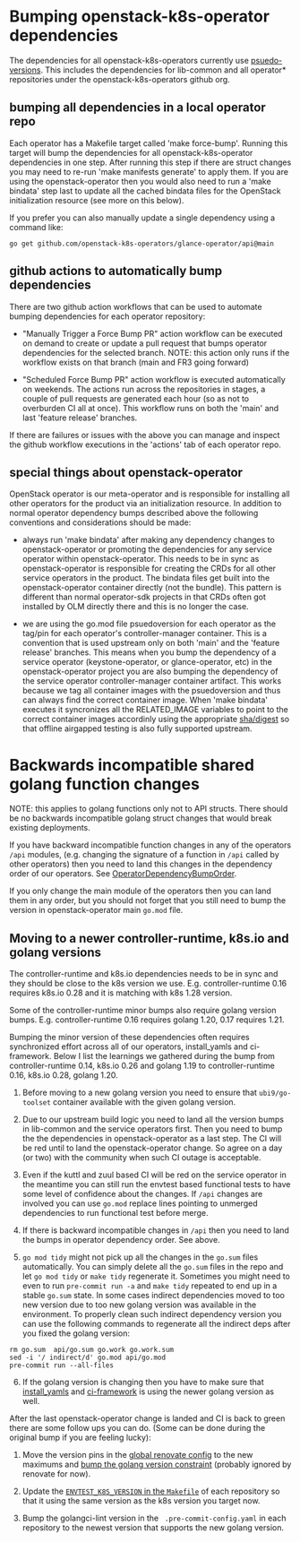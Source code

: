 # Bumping openstack-k8s-operator dependencies

The dependencies for all openstack-k8s-operators currently use
[psuedo-versions](https://go.dev/ref/mod#pseudo-versions). This includes the
dependencies for lib-common and all operator* repositories under the
openstack-k8s-operators github org.

## bumping all dependencies in a local operator repo

Each operator has a Makefile target called 'make force-bump'. Running this
target will bump the dependencies for all openstack-k8s-operator dependencies
in one step. After running this step if there are struct changes you may need
to re-run 'make manifests generate' to apply them. If you are using the
openstack-operator then you would also need to run a 'make bindata' step last
to update all the cached bindata files for the OpenStack initialization resource
(see more on this below).

If you prefer you can also manually update a single dependency using a command
like:
```
go get github.com/openstack-k8s-operators/glance-operator/api@main
```

## github actions to automatically bump dependencies

There are two github action workflows that can be used to automate bumping
dependencies for each operator repository:

- "Manually Trigger a Force Bump PR" action workflow can be executed on demand
to create or update a pull request that bumps operator dependencies for the
selected branch. NOTE: this action only runs if the workflow exists on that
branch (main and FR3 going forward)

- "Scheduled Force Bump PR" action workflow is executed automatically on
weekends. The actions run across the repositories in stages, a couple of pull
requests are generated each hour (so as not to overburden CI all at once). This
workflow runs on both the 'main' and last 'feature release' branches.

If there are failures or issues with the above you can manage and inspect the
github workflow executions in the 'actions' tab of each operator repo.

## special things about openstack-operator

OpenStack operator is our meta-operator and is responsible for installing all
other operators for the product via an initialization resource. In addition to
normal operator dependency bumps described above the following conventions and
considerations should be made:

- always run 'make bindata' after making any dependency changes to
openstack-operator or promoting the dependencies for any service operator within
openstack-operator. This needs to be in sync as openstack-operator is responsible
for creating the CRDs for all other service operators in the product. The bindata
files get built into the openstack-operator container directly (not the bundle).
This pattern is different than normal operator-sdk projects in that CRDs often
got installed by OLM directly there and this is no longer the case.

- we are using the go.mod file psuedoversion for each operator as the tag/pin for
each operator's controller-manager container. This is a convention that is used
upstream only on both 'main' and the 'feature release' branches. This means when
you bump the dependency of a service operator (keystone-operator, or
glance-operator, etc) in the openstack-operator project you are also bumping the
dependency of the service operator controller-manager container artifact. This works
because we tag all container images with the psuedoversion and thus can always find
the correct container image. When 'make bindata' executes it syncronizes all the
RELATED\_IMAGE variables to point to the correct container images accordinly using
the appropriate [sha/digest](https://github.com/openstack-k8s-operators/openstack-operator/blob/main/config/operator/manager_operator_images.yaml)
so that offline airgapped testing is also fully supported upstream.

# Backwards incompatible shared golang function changes

NOTE: this applies to golang functions only not to API structs. There should
be no backwards incompatible golang struct changes that would break
existing deployments.

If you have backward incompatible function changes in any of the operators `/api`
modules, (e.g. changing the signature of a function in `/api` called by other
operators) then you need to land this changes in the dependency order of our
operators. See [OperatorDependencyBumpOrder](https://github.com/gibizer/openstack-k8s-status/blob/main/OperatorDependencyBumpOrder.md).

If you only change the main module of the operators then you can land them
in any order, but you should not forget that you still need to bump the version
in openstack-operator main `go.mod` file.

## Moving to a newer controller-runtime, k8s.io and golang versions

The controller-runtime and k8s.io dependencies needs to be in sync and they
should be close to the k8s version we use. E.g. controller-runtime 0.16
requires k8s.io 0.28 and it is matching with k8s 1.28 version.

Some of the controller-runtime minor bumps also require golang version bumps.
E.g. controller-runtime 0.16 requires golang 1.20, 0.17 requires 1.21.

Bumping the minor version of these dependencies often requires synchronized
effort across all of our operators, install_yamls and ci-framework. Below
I list the learnings we gathered during the bump from controller-runtime 0.14,
k8s.io 0.26 and golang 1.19 to controller-runtime 0.16, k8s.io 0.28, golang
1.20.

1. Before moving to a new golang version you need to ensure that
`ubi9/go-toolset` container available with the given golang version.

2. Due to our upstream build logic you need to land all the version bumps in
lib-common and the service operators first. Then you need to bump the the
dependencies in openstack-operator as a last step. The CI will be red until to
land the openstack-operator change. So agree on a day (or two) with the
community when such CI outage is acceptable.

3. Even if the kuttl and zuul based CI will be red on the service operator in
the meantime you can still run the envtest based functional tests to have some
level of confidence about the changes. If `/api` changes are involved you can
use `go.mod` replace lines pointing to unmerged dependencies to run functional
test before merge.

4. If there is backward incompatible changes in `/api` then you need to land
the bumps in operator dependency order. See above.

5. `go mod tidy` might not pick up all the changes in the `go.sum` files
automatically. You can simply delete all the `go.sum` files in the repo and
let `go mod tidy` or `make tidy` regenerate it. Sometimes you might need to
even to run `pre-commit run -a` and `make tidy` repeated to end up in a stable
`go.sum` state.
In some cases indirect dependencies moved to too new version due to too new
golang version was available in the environment. To properly clean such
indirect dependency version you can use the following commands to regenerate
all the indirect deps after you fixed the golang version:
```shell
rm go.sum  api/go.sum go.work go.work.sum
sed -i '/ indirect/d' go.mod api/go.mod
pre-commit run --all-files
```

6. If the golang version is changing then you have to make sure that
[install_yamls](https://github.com/openstack-k8s-operators/install_yamls/commit/e9cd3fcda0cf2205a25f56ca3af850150bb465a8) and
[ci-framework](https://github.com/openstack-k8s-operators/ci-framework/commit/5c138d4f734e600cde2e78859da21ab9fa835d33)
is using the newer golang version as well.

After the last openstack-operator change is landed and CI is back to green
there are some follow ups you can do. (Some can be done during the original
bump if you are feeling lucky):

1. Move the version pins in the
[global renovate config](https://github.com/openstack-k8s-operators/renovate-config/commit/f25b1bb774777111a4ecf4829532e5840176971a)
to the new maximums and [bump the golang version constraint](https://github.com/openstack-k8s-operators/renovate-config/commit/1b66fc3dd2466a13615a119a5433a81d9d34e022)
(probably ignored by renovate for now).

2. Update the
[`ENVTEST_K8S_VERSION` in the `Makefile`](https://github.com/openstack-k8s-operators/lib-common/commit/90181d385ef7972d3f5f2c36b20708888021d1bb)
of each repository so that it using the same version as the k8s version you
target now.

3. Bump the golangci-lint version in the ` .pre-commit-config.yaml` in each
repository to the newest version that supports the new golang version.
